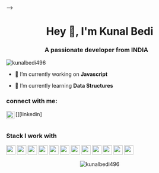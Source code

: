 <!-- ### Hi there 👋

<!--
**kunalbedi496/kunalbedi496** is a ✨ _special_ ✨ repository because its `README.md` (this file) appears on your GitHub profile.

Here are some ideas to aget you started:

- 🔭 I’m currently working on ...
- 🌱 I’m currently learning ...
- 👯 I’m looking to collaborate on ...
- 🤔 I’m looking for help with ...
- 💬 Ask me about ...
- 📫 How to reach me: ...
- 😄 Pronouns: ...
- ⚡ Fun fact: ...
--> -->

<h1 align="center">Hey 👋, I'm Kunal Bedi</h1>
<h3 align="center">A passionate developer from INDIA 
<img src="https://image.flaticon.com/icons/svg/3014/3014003.svg" width="14"/> </h3>
<p align="left"> <img src="https://komarev.com/ghpvc/?username=kunalbedi496" alt="kunalbedi496" /></p>

- 🔭 I’m currently working on **Javascript**

- 🌱 I’m currently learning **Data Structures**

<h3>connect with me: </h3>
<!-- 
[<img align="left" alt="aditya_thakur80 | Twitter" width="22px" src="https://cdn.jsdelivr.net/npm/simple-icons@v3/icons/twitter.svg" />][twitter] -->
[<img align="left" alt="aditya-thakur | LinkedIn" width="22px" src="https://cdn.jsdelivr.net/npm/simple-icons@v3/icons/linkedin.svg" />][linkedin]
<!-- [<img align="left" alt="_aadi.thakur_ | Instagram" width="22px" src="https://cdn.jsdelivr.net/npm/simple-icons@v3/icons/instagram.svg" />][instagram] -->
<br/><br/>

<h3>Stack I work with</h3>
<p align="left">
<!-- <img src="https://img.shields.io/badge/python-3776AB.svg?&style=for-the-badge&logo=python&logoColor=white" height="25"/> -->
<img src="https://img.shields.io/badge/java-11B48A.svg?&style=for-the-badge&logo=java&logoColor=white" height="25"/>
<img src="https://img.shields.io/badge/javascript-6400AA.svg?&style=for-the-badge&logo=javascript&logoColor=white" height="25"/>
<img src="https://img.shields.io/badge/android-0052CC.svg?&style=for-the-badge&logo=android&logoColor=white" height="25"/>
<img src="https://img.shields.io/badge/react-4479A1.svg?&style=for-the-badge&logo=react&logoColor=white" height="25"/>
<img src="https://img.shields.io/badge/linux-FB7A24.svg?&style=for-the-badge&logo=linux&logoColor=white" height="25"/>
<img src="https://img.shields.io/badge/Mern-261C29.svg?&style=for-the-badge&logo=webpack&logoColor=white" height="25"/>
<img src="https://img.shields.io/badge/Bootstrap-563D7C.svg?&style=for-the-badge&logo=bootstrap&logoColor=white" height="25"/>
<img src="https://img.shields.io/badge/node-339933.svg?&style=for-the-badge&logo=node.js&logoColor=white" height="25"/>
<img src="https://img.shields.io/badge/VS%20Code-007ACC.svg?&style=for-the-badge&logo=visual-studio-code&logoColor=white" height="25"/>
<img src="https://img.shields.io/badge/HTML-E34F26.svg?&style=for-the-badge&logo=html5&logoColor=white" height="25"/>
<img src="https://img.shields.io/badge/Mongo DB-47A248.svg?&style=for-the-badge&logo=mongoDB&logoColor=white" height="25"/>
<img src="https://img.shields.io/badge/Git-F05032.svg?&style=for-the-badge&logo=git&logoColor=white" height="25"/>
</p> 
 <p align="center"> 
<img src="https://github-readme-stats.vercel.app/api?username=kunalbedi496&show_icons=true&hide=contribs" alt="kunalbedi496"/>
<!-- <img src="https://github-readme-stats.anuraghazra1.vercel.app/api/top-langs/?username=kunalbedi496&layout=compact" alt="kunalbedi496" /> -->

 </p>

<!-- [twitter]: https://twitter.com/aditya_thakur80
[instagram]: https://www.instagram.com/_aadi.thakur_/ -->

[linkedin]: https://www.linkedin.com/in/kunal-bedi/
